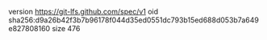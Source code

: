 version https://git-lfs.github.com/spec/v1
oid sha256:d9a26b42f3b7b96178f044d35ed0551dc793b15ed688d053b7a649e827808160
size 476
